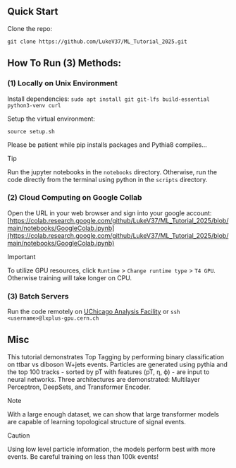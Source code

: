 ## Quick Start
Clone the repo:
```
git clone https://github.com/LukeV37/ML_Tutorial_2025.git
```

## How To Run (3) Methods:
### (1) Locally on Unix Environment
Install dependencies:
`sudo apt install git git-lfs build-essential python3-venv curl`

Setup the virtual environment:
```
source setup.sh
```
Please be patient while pip installs packages and Pythia8 compiles...


> [!TIP]
> Run the jupyter notebooks in the `notebooks` directory. Otherwise, run the code directly from the terminal using python in the `scripts` directory.


### (2) Cloud Computing on Google Collab
Open the URL in your web browser and sign into your google account: [https://colab.research.google.com/github/LukeV37/ML_Tutorial_2025/blob/main/notebooks/GoogleColab.ipynb](https://colab.research.google.com/github/LukeV37/ML_Tutorial_2025/blob/main/notebooks/GoogleColab.ipynb)

> [!IMPORTANT]  
> To utilize GPU resources, click `Runtime` > `Change runtime type` > `T4 GPU`. Otherwise training will take longer on CPU.

### (3) Batch Servers
Run the code remotely on [UChicago Analysis Facility](https://af.uchicago.edu/jupyterlab/configure) or `ssh <username>@lxplus-gpu.cern.ch` 

## Misc
This tutorial demonstrates Top Tagging by performing binary classification on ttbar vs diboson W+jets events.
Particles are generated using pythia and the top 100 tracks - sorted by pT with features (pT, η, ϕ) - are input to neural networks.
Three architectures are demonstrated: Multilayer Perceptron, DeepSets, and Transformer Encoder.

> [!NOTE]
> With a large enough dataset, we can show that large transformer models are capable of learning topological structure of signal events.

> [!CAUTION]
> Using low level particle information, the models perform best with more events. Be careful training on less than 100k events!
